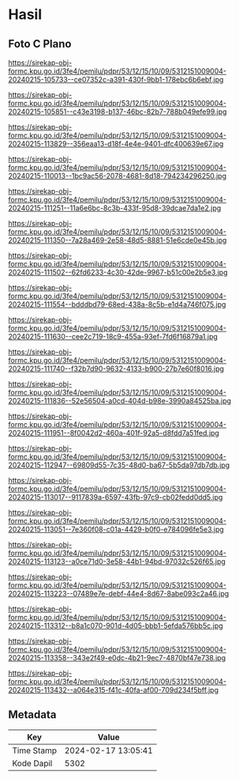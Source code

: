 # Hasil

## Foto C Plano

https://sirekap-obj-formc.kpu.go.id/3fe4/pemilu/pdpr/53/12/15/10/09/5312151009004-20240215-105733--ce07352c-a391-430f-9bb1-178ebc6b6ebf.jpg

https://sirekap-obj-formc.kpu.go.id/3fe4/pemilu/pdpr/53/12/15/10/09/5312151009004-20240215-105851--c43e3198-b137-46bc-82b7-788b049efe99.jpg

https://sirekap-obj-formc.kpu.go.id/3fe4/pemilu/pdpr/53/12/15/10/09/5312151009004-20240215-113829--356eaa13-d18f-4e4e-9401-dfc400639e67.jpg

https://sirekap-obj-formc.kpu.go.id/3fe4/pemilu/pdpr/53/12/15/10/09/5312151009004-20240215-110013--1bc9ac56-2078-4681-8d18-794234296250.jpg

https://sirekap-obj-formc.kpu.go.id/3fe4/pemilu/pdpr/53/12/15/10/09/5312151009004-20240215-111251--11a6e6bc-8c3b-433f-95d8-39dcae7da1e2.jpg

https://sirekap-obj-formc.kpu.go.id/3fe4/pemilu/pdpr/53/12/15/10/09/5312151009004-20240215-111350--7a28a469-2e58-48d5-8881-51e6cde0e45b.jpg

https://sirekap-obj-formc.kpu.go.id/3fe4/pemilu/pdpr/53/12/15/10/09/5312151009004-20240215-111502--62fd6233-4c30-42de-9967-b51c00e2b5e3.jpg

https://sirekap-obj-formc.kpu.go.id/3fe4/pemilu/pdpr/53/12/15/10/09/5312151009004-20240215-111554--bdddbd79-68ed-438a-8c5b-e1d4a746f075.jpg

https://sirekap-obj-formc.kpu.go.id/3fe4/pemilu/pdpr/53/12/15/10/09/5312151009004-20240215-111630--cee2c719-18c9-455a-93ef-7fd6f16879a1.jpg

https://sirekap-obj-formc.kpu.go.id/3fe4/pemilu/pdpr/53/12/15/10/09/5312151009004-20240215-111740--f32b7d90-9632-4133-b900-27b7e60f8016.jpg

https://sirekap-obj-formc.kpu.go.id/3fe4/pemilu/pdpr/53/12/15/10/09/5312151009004-20240215-111836--52e56504-a0cd-404d-b98e-3990a84525ba.jpg

https://sirekap-obj-formc.kpu.go.id/3fe4/pemilu/pdpr/53/12/15/10/09/5312151009004-20240215-111951--8f0042d2-460a-401f-92a5-d8fdd7a51fed.jpg

https://sirekap-obj-formc.kpu.go.id/3fe4/pemilu/pdpr/53/12/15/10/09/5312151009004-20240215-112947--69809d55-7c35-48d0-ba67-5b5da97db7db.jpg

https://sirekap-obj-formc.kpu.go.id/3fe4/pemilu/pdpr/53/12/15/10/09/5312151009004-20240215-113017--9117839a-6597-43fb-97c9-cb02fedd0dd5.jpg

https://sirekap-obj-formc.kpu.go.id/3fe4/pemilu/pdpr/53/12/15/10/09/5312151009004-20240215-113051--7e360f08-c01a-4429-b0f0-e784096fe5e3.jpg

https://sirekap-obj-formc.kpu.go.id/3fe4/pemilu/pdpr/53/12/15/10/09/5312151009004-20240215-113123--a0ce71d0-3e58-44b1-94bd-97032c526f65.jpg

https://sirekap-obj-formc.kpu.go.id/3fe4/pemilu/pdpr/53/12/15/10/09/5312151009004-20240215-113223--07489e7e-debf-44e4-8d67-8abe093c2a46.jpg

https://sirekap-obj-formc.kpu.go.id/3fe4/pemilu/pdpr/53/12/15/10/09/5312151009004-20240215-113312--b8a1c070-901d-4d05-bbb1-5efda576bb5c.jpg

https://sirekap-obj-formc.kpu.go.id/3fe4/pemilu/pdpr/53/12/15/10/09/5312151009004-20240215-113358--343e2f49-e0dc-4b21-9ec7-4870bf47e738.jpg

https://sirekap-obj-formc.kpu.go.id/3fe4/pemilu/pdpr/53/12/15/10/09/5312151009004-20240215-113432--a064e315-f41c-40fa-af00-709d234f5bff.jpg


## Metadata

| Key        | Value               |
| ---------- | ------------------- |
| Time Stamp | 2024-02-17 13:05:41 |
| Kode Dapil | 5302                |



